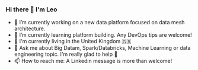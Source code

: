 ### Hi there 👋 I'm Leo

- 🔭 I’m currently working on a new data platform focused on data mesh architecture.
- 🌱 I’m currently learning platform building. Any DevOps tips are welcome!
- :compass: I'm currently living in the United Kingdom :gb:
- 💬 Ask me about Big Datam, Spark/Databricks, Machine Learning or data engineering topic. I'm really glad to help :tea:	 
- 📫 How to reach me: A Linkedin message is more than welcome! 

